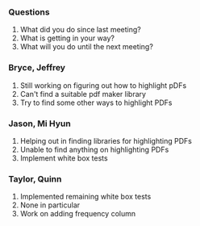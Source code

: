 ### Questions
1. What did you do since last meeting?
2. What is getting in your way?
3. What will you do until the next meeting?

### Bryce, Jeffrey
1. Still working on figuring out how to highlight pDFs
2. Can't find a suitable pdf maker library
3. Try to find some other ways to highlight PDFs

### Jason, Mi Hyun
1. Helping out in finding libraries for highlighting PDFs
2. Unable to find anything on highlighting PDFs
3. Implement white box tests

### Taylor, Quinn
1. Implemented remaining white box tests
2. None in particular
3. Work on adding frequency column

